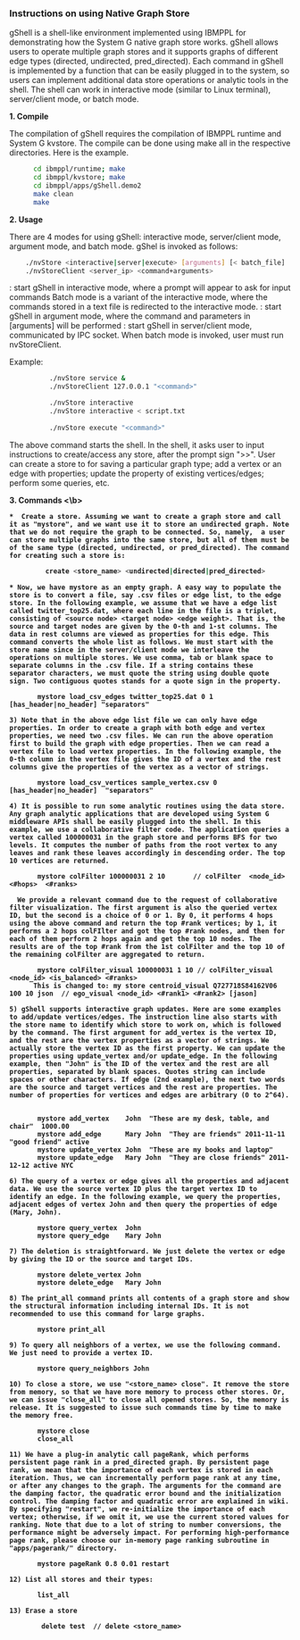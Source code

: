 ### Instructions on using Native Graph Store

gShell is a shell-like environment implemented using IBMPPL for demonstrating how the System G native graph store works. gShell allows users to operate multiple graph stores and it supports graphs of different edge types (directed, undirected, pred_directed). Each command in gShell is implemented by a function that can be easily plugged in to the system, so users can implement additional data store operations or analytic tools in the shell. The shell can work in interactive mode (similar to Linux terminal), server/client mode, or batch mode.

<b> 1. Compile </b>

The compilation of gShell requires the compilation of IBMPPL runtime and System G kvstore. The compile can be done using make all in the respective directories. Here is the example.

```bash
      cd ibmppl/runtime; make
      cd ibmppl/kvstore; make
      cd ibmppl/apps/gShell.demo2
      make clean
      make
```

<b> 2. Usage </b>

There are 4 modes for using gShell: interactive mode, server/client mode, argument mode, and batch mode. gShel is invoked as follows:

```bash
    ./nvStore <interactive|server|execute> [arguments] [< batch_file]
	./nvStoreClient <server_ip> <command+arguments>
```
<interactive>: start gShell in interactive mode, where a prompt will appear to ask for input commands
Batch mode is a variant of the interactive mode, where the commands stored in a text file is redirected to the interactive mode.
<execute>: start gShell in argument mode, where the command and parameters in [arguments] will be performed 
<server>: start gShell in server/client mode, communicated by IPC socket. When batch mode is invoked, user must run nvStoreClient.

Example: 

```bash
          ./nvStore service &
		  ./nvStoreClient 127.0.0.1 "<command>" 

          ./nvStore interactive
          ./nvStore interactive < script.txt
		  
          ./nvStore execute "<command>"
```

The above command starts the shell. In the shell, it asks user to input instructions to create/access any store, after the prompt sign ">>". User can create a store to for saving a particular graph type; add a vertex or an edge with properties; update the property of existing vertices/edges; perform some queries, etc.
	
<b> 3. Commands <\b>	

    *  Create a store. Assuming we want to create a graph store and call it as "mystore", and we want use it to store an undirected graph. Note that we do not require the graph to be connected. So, namely,  a user can store multiple graphs into the same store, but all of them must be of the same type (directed, undirected, or pred_directed). The command for creating such a store is:

```bash
         create <store_name> <undirected|directed|pred_directed>
```

    * Now, we have mystore as an empty graph. A easy way to populate the store is to convert a file, say .csv files or edge list, to the edge store. In the following example, we assume that we have a edge list called twitter_top25.dat, where each line in the file is a triplet, consisting of <source node> <target node> <edge weight>. That is, the source and target nodes are given by the 0-th and 1-st columns. The data in rest columns are viewed as properties for this edge. This command converts the whole list as follows. We must start with the store name since in the server/client mode we interleave the operations on multiple stores. We use comma, tab or blank space to separate columns in the .csv file. If a string contains these separator characters, we must quote the string using double quote sign. Two contiguous quotes stands for a quote sign in the property. 

           mystore load_csv_edges twitter_top25.dat 0 1 [has_header|no_header] "separators"                                           
                                                                                                       
    3) Note that in the above edge list file we can only have edge properties. In order to create a graph with both edge and vertex properties, we need two .csv files. We can run the above operation first to build the graph with edge properties. Then we can read a vertex file to load vertex properties. In the following example, the 0-th column in the vertex file gives the ID of a vertex and the rest columns give the properties of the vertex as a vector of strings. 

           mystore load_csv_vertices sample_vertex.csv 0 [has_header|no_header]  "separators"                              

    4) It is possible to run some analytic routines using the data store. Any graph analytic applications that are developed using System G middleware APIs shall be easily plugged into the shell. In this example, we use a collaborative filter code. The application queries a vertex called 100000031 in the graph store and performs BFS for two levels. It computes the number of paths from the root vertex to any leaves and rank these leaves accordingly in descending order. The top 10 vertices are returned.

           mystore colFilter 100000031 2 10       // colFilter  <node_id>  <#hops>  <#ranks>

      We provide a relevant command due to the request of collaborative filter visualization. The first argument is also the queried vertex ID, but the second is a choice of 0 or 1. By 0, it performs 4 hops using the above command and return the top #rank vertices; by 1, it performs a 2 hops colFIlter and got the top #rank nodes, and then for each of them perform 2 hops again and get the top 10 nodes. The results are of the top #rank from the 1st colFilter and the top 10 of the remaining colFilter are aggregated to return.

           mystore colFilter_visual 100000031 1 10 // colFilter_visual <node_id> <is_balanced> <#ranks>
          This is changed to: my store centroid_visual Q727718S84162V06 100 10 json  // ego_visual <node_id> <#rank1> <#rank2> [jason]

    5) gShell supports interactive graph updates. Here are some examples to add/update vertices/edges. The instruction line also starts with the store name to identify which store to work on, which is followed by the command. The first argument for add_vertex is the vertex ID, and the rest are the vertex properties as a vector of strings. We actually store the vertex ID as the first property. We can update the properties using update_vertex and/or update_edge. In the following example, then "John" is the ID of the vertex and the rest are all properties, separated by blank spaces. Quotes string can include spaces or other characters. If edge (2nd example), the next two words are the source and target vertices and the rest are properties. The number of properties for vertices and edges are arbitrary (0 to 2^64).


           mystore add_vertex    John  "These are my desk, table, and chair"  1000.00
           mystore add_edge      Mary John  "They are friends" 2011-11-11 "good friend" active
           mystore update_vertex John  "These are my books and laptop" 
           mystore update_edge   Mary John  "They are close friends" 2011-12-12 active NYC

    6) The query of a vertex or edge gives all the properties and adjacent data. We use the source vertex ID plus the target vertex ID to identify an edge. In the following example, we query the properties, adjacent edges of vertex John and then query the properties of edge (Mary, John).

           mystore query_vertex  John
           mystore query_edge    Mary John

    7) The deletion is straightforward. We just delete the vertex or edge by giving the ID or the source and target IDs. 

           mystore delete_vertex John
           mystore delete_edge   Mary John

    8) The print_all command prints all contents of a graph store and show the structural information including internal IDs. It is not recommended to use this command for large graphs.

           mystore print_all

    9) To query all neighbors of a vertex, we use the following command. We just need to provide a vertex ID. 

           mystore query_neighbors John  

    10) To close a store, we use "<store_name> close". It remove the store from memory, so that we have more memory to process other stores. Or, we can issue "close_all" to close all opened stores. So, the memory is release. It is suggested to issue such commands time by time to make the memory free. 

           mystore close
           close_all
 
    11) We have a plug-in analytic call pageRank, which performs persistent page rank in a pred_directed graph. By persistent page rank, we mean that the importance of each vertex is stored in each iteration. Thus, we can incrementally perform page rank at any time, or after any changes to the graph. The arguments for the command are the damping factor, the quadratic error bound and the initialization control. The damping factor and quadratic error are explained in wiki. By specifying "restart", we re-initialize the importance of each vertex; otherwise, if we omit it, we use the current stored values for ranking. Note that due to a lot of string to number conversions, the performance might be adversely impact. For performing high-performance page rank, please choose our in-memory page ranking subroutine in "apps/pagerank/" directory.

           mystore pageRank 0.8 0.01 restart

    12) List all stores and their types: 

           list_all 

    13) Erase a store

            delete test  // delete <store_name>

